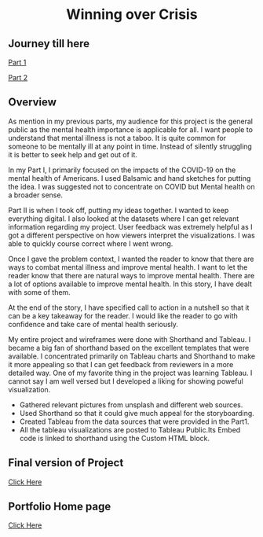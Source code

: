 <div align="center"><h1><b>Winning over Crisis</b></h1></div>

## Journey till here

 [Part 1](https://lala-data.github.io/cmustudent-repository/mentalhealth_part1.html)  

 [Part 2](https://lala-data.github.io/cmustudent-repository/mentalhealth_part2.html)  
 
 
 ## Overview

As mention in my previous parts, my audience for this project is the general public as the mental health importance is applicable for all. I want people to understand that mental illness is not a taboo. It is quite common for someone to be mentally ill at any point in time. Instead of silently struggling it is better to seek help and get out of it. 

In my Part I,  I  primarily focused on the impacts of the COVID-19 on the mental health of Americans.  I used Balsamic and hand sketches for putting the idea. I was suggested not to concentrate on COVID but Mental health on a broader sense.

Part II is when I took off, putting my ideas together. I wanted to keep everything digital.  I also looked at the datasets where I can get relevant information regarding my project. User feedback was extremely helpful as I got a different perspective on how viewers interpret the visualizations. I was able to quickly course correct where I went wrong.

Once I gave the problem context, I wanted the reader to know that there are ways to combat mental illness and improve mental health. I want to let the reader know that there are natural ways to improve mental health. There are a lot of options available to improve mental health. In this story, I have dealt with some of them.

At the end of the story, I have specified call to action in a nutshell so that it can be a key takeaway for the reader. I would like the reader to go with confidence and take care of mental health seriously.

My entire project and wireframes were done with Shorthand and Tableau. I became a big fan of shorthand based on the excellent templates that were available.   I concentrated primarily on Tableau charts and Shorthand to make it more appealing so that I can get feedback from reviewers in a more detailed way.  One of my favorite thing in the project was learning Tableau. I cannot say I am well versed but I developed a liking for showing poweful visualization.

* Gathered relevant pictures from unsplash and different web sources.   
* Used Shorthand so that it could give much appeal for the storyboarding.  
* Created Tableau from the data sources that were provided in the Part1.  
* All the tableau visualizations are posted to Tableau Public.Its Embed code is linked to shorthand using the Custom HTML block.  

## Final version of Project
 [Click Here](https://preview.shorthand.com/rlsvhtFJnpE6mP0u) 
 
## Portfolio Home page 
 [Click Here](https://lala-data.github.io/cmustudent-repository/) 
